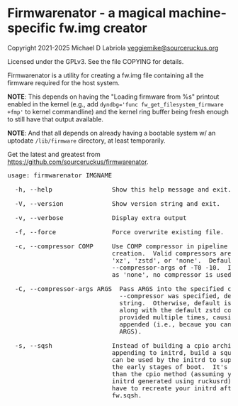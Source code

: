 Firmwarenator - a magical machine-specific fw.img creator
=========================================================

Copyright 2021-2025 Michael D Labriola <veggiemike@sourceruckus.org>

Licensed under the GPLv3. See the file COPYING for details. 

Firmwarenator is a utility for creating a fw.img file containing all the
firmware required for the host system.

**NOTE**: This depends on having the "Loading firmware from %s" printout
enabled in the kernel (e.g., add `dyndbg='func fw_get_filesystem_firmware
+fmp'` to kernel commandline) and the kernel ring buffer being fresh enough to
still have that output available.

**NOTE**: And that all depends on already having a bootable system w/ an
uptodate `/lib/firmware` directory, at least temporarily.

Get the latest and greatest from https://github.com/sourceruckus/firmwarenator.

<pre>
usage: firmwarenator IMGNAME

  -h, --help                Show this help message and exit.

  -V, --version             Show version string and exit.

  -v, --verbose             Display extra output

  -f, --force               Force overwrite existing file.

  -c, --compressor COMP     Use COMP compressor in pipeline during archive
                            creation.  Valid compressors are 'gzip', 'bzip2',
                            'xz', 'zstd', or 'none'.  Default is 'zstd' w/
                            --compressor-args of -T0 -10.  If COMP is specified
                            as 'none', no compressor is used.

  -C, --compressor-args ARGS  Pass ARGS into the specified compressor.  If
                              --compressor was specified, defaults to empty
                              string.  Otherwise, default is '-T0 -10' to go
                              along with the default zstd compressor.  Can be
                              provided multiple times, causing argurments to be
                              appended (i.e., becaue you cannot have spaces in
                              ARGS).

  -s, --sqsh                Instead of building a cpio archive suitable for
                            appending to initrd, build a squashfs image.  This
                            can be used by the initrd to supply firmware during
                            the early stages of boot.  It's arguably better
                            than the cpio method (assuming you're using an
                            initrd generated using ruckusrd), because you don't
                            have to recreate your initrd after updating
                            fw.sqsh.
</pre>
